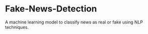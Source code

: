 # Fake-News-Detection
A machine learning model to classify news as real or fake using NLP techniques.
